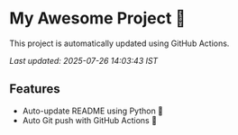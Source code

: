 # My Awesome Project 🚀

This project is automatically updated using GitHub Actions.

_Last updated: 2025-07-26 14:03:43 IST_

## Features
- Auto-update README using Python 🐍
- Auto Git push with GitHub Actions 🤖

